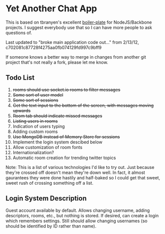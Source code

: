 Yet Another Chat App
====================

This is based on tbranyen's excellent [boiler-plate](https://github.com/tbranyen/backbone-boilerplate/tree/amd) for NodeJS/Backbone projects.  I suggest everybody use that so I can have more people to ask questions of.

Last updated to "broke main application code out..." from 2/13/12, c702081c87728f4275aa0fb074129fd997c9bff9

If someone knows a better way to merge in changes from another git project that's not really a fork, please let me know.

## Todo List ##
1. ~~rooms should use socket.io rooms to filter messages~~
2. ~~Some sort of user model~~
3. ~~Some sort of sessions~~
4. ~~Get the text input to the bottom of the screen, with messages moving upwards~~
5. ~~Room tab should indicate missed messages~~
6. ~~Listing users in rooms~~
7. Indication of users typing
8. Adding custom rooms
9. ~~Use MongoDB instead of Memory Store for sessions~~
10. Implement the login system descibed below
11. Allow customization of room fonts
12. Internationalization?
13. Automatic room creation for trending twitter topics

Note: This is a list of various technologies I'd like to try out.  Just because they're crossed off doesn't mean they're down well.  In fact, it almost gaurantees they were done hastily and half-baked so I could get that sweet, sweet rush of crossing something off a list.

## Login System Description ##
Guest account available by default.  Allows changing username, adding descriptors, rooms, etc., but nothing is stored.
If desired, can create a login which remembers settings.  Still should allow changing usernames (so should be identified by ID rather than name).